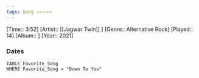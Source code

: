 ```yaml
---
tags: Song ⭐⭐⭐⭐⭐ 
---
```

[Time:: 3:52]
[Artist:: [[Jagwar Twin]] ]
[Genre:: Alternative Rock]
[Played:: 14]
[Album:: ]
[Year:: 2021]
### Dates
````dataview
TABLE Favorite_Song
WHERE Favorite_Song = "Down To You"
````